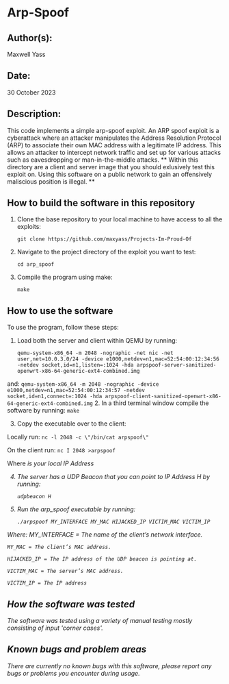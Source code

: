 # Arp-Spoof

## Author(s):

Maxwell Yass

## Date:

30 October 2023

## Description:

This code implements a simple arp-spoof exploit. An ARP spoof exploit is a cyberattack where an attacker manipulates the Address Resolution Protocol (ARP) to associate their own MAC address with a legitimate IP address. This allows an attacker to intercept network traffic and set up for various attacks such as eavesdropping or man-in-the-middle attacks.
** Within this directory are a client and server image that you should exlusively test this exploit on. Using this software on a public network to gain an offensively maliscious position is illegal. **

## How to build the software in this repository

1. Clone the base repository to your local machine to have access to all the exploits:
    	
	```git clone https://github.com/maxyass/Projects-Im-Proud-Of```
	
2. Navigate to the project directory of the exploit you want to test:
	
	```cd arp_spoof```

3. Compile the program using make:
    	
	```make```

## How to use the software

To use the program, follow these steps:

1. Load both the server and client within QEMU by running:
	```
	qemu-system-x86_64 -m 2048 -nographic -net nic -net user,net=10.0.3.0/24 -device e1000,netdev=n1,mac=52:54:00:12:34:56 -netdev socket,id=n1,listen=:1024 -hda arpspoof-server-sanitized-openwrt-x86-64-generic-ext4-combined.img
	```
and:
	```
	qemu-system-x86_64 -m 2048 -nographic -device e1000,netdev=n1,mac=52:54:00:12:34:57 -netdev socket,id=n1,connect=:1024 -hda arpspoof-client-sanitized-openwrt-x86-64-generic-ext4-combined.img
	```
2. In a third terminal window compile the software by running:
	```
	make
	```

3. Copy the executable over to the client:

Locally run:
	```
	nc -l 2048 -c \"/bin/cat arpspoof\"
	```

On the client run:
	```
	nc I 2048 >arpspoof
	```

Where <I> is your local IP Address

4. The server has a UDP Beacon that you can point to IP Address H by running:
	```
	udpbeacon H

5. Run the arp_spoof executable by running:
	```
	./arpspoof MY_INTERFACE MY_MAC HIJACKED_IP VICTIM_MAC VICTIM_IP
	```
Where: 
	MY_INTERFACE = The name of the client’s network interface.

	MY_MAC = The client’s MAC address.

	HIJACKED_IP = The IP address of the UDP beacon is pointing at.

	VICTIM_MAC = The server’s MAC address.

	VICTIM_IP = The IP address 


## How the software was tested

The software was tested using a variety of manual testing mostly consisting of input 'corner cases'. 

## Known bugs and problem areas

There are currently no known bugs with this software, please report any bugs or problems you encounter during usage.
